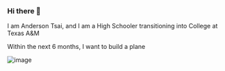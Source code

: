 ### Hi there 👋
I am Anderson Tsai, and I am a High Schooler transitioning into College at Texas A&M

Within the next 6 months, I want to build a plane

![image](https://github.com/user-attachments/assets/22eaf2bb-d160-4ca2-8a3b-7b3e0acce4ee)



<!--
**Anderson-Tsai-1/Anderson-Tsai-1** is a ✨ _special_ ✨ repository because its `README.md` (this file) appears on your GitHub profile.

Here are some ideas to get you started:

- 🔭 I’m currently working on ...
- 🌱 I’m currently learning ...
- 👯 I’m looking to collaborate on ...
- 🤔 I’m looking for help with ...
- 💬 Ask me about ...
- 📫 How to reach me: ...
- 😄 Pronouns: ...
- ⚡ Fun fact: ...
-->
